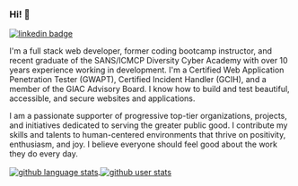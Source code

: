 ### Hi! 👋

<a href="https://www.linkedin.com/in/rochellealewis/" target="_blank">
  <img src="https://img.shields.io/badge/%20-rochellealewis-black?logo=linkedin&logoColor=ffffff&labelColor=blue" alt="linkedin badge">
</a>

I'm a full stack web developer, former coding bootcamp instructor, and recent graduate of the SANS/ICMCP Diversity Cyber Academy with over 10 years experience working in development. I'm a Certified Web Application Penetration Tester (GWAPT), Certified Incident Handler (GCIH), and a member of the GIAC Advisory Board. I know how to build and test beautiful, accessible, and secure websites and applications.

I am a passionate supporter of progressive top-tier organizations, projects, and initiatives dedicated to serving the greater public good. I contribute my skills and talents to human-centered environments that thrive on positivity, enthusiasm, and joy. I believe everyone should feel good about the work they do every day.

<script src="https://tryhackme.com/badge/368794"></script>
<a href="https://github.com/anuraghazra/github-readme-stats" target="_blank">
  <img align="center" src="https://github-readme-stats.vercel.app/api/top-langs/?username=rochellelewis&theme=radical&layout=compact" alt="github language stats">
</a>
<a href="https://github.com/anuraghazra/github-readme-stats" target="_blank">
  <img align="center" src="https://github-readme-stats.vercel.app/api?username=rochellelewis&count_private=true&show_icons=true&theme=radical" alt="github user stats">
</a>
